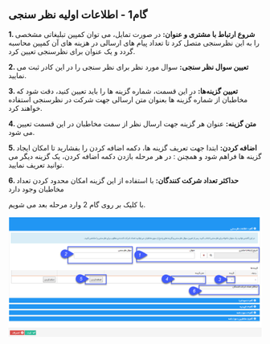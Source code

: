 ﻿## گام1 - اطلاعات اولیه نظر سنجی



**1. شروع ارتباط با مشتری و عنوان:** در صورت تمایل، می توان کمپین تبلیغاتی مشخصی را به این نظرسنجی متصل کرد تا تعداد پیام های ارسالی در هزینه های آن کمپین محاسبه گردد و یک عنوان برای نظرسنجی تعیین کرد.

**2. تعیین سوال نظر سنجی:** سوال مورد نظر برای نظر سنجی را در این کادر ثبت می نمایید.

**3. تعیین گزینه‌ها:** در این قسمت، شماره گزینه ها را باید تعیین کنید، دقت شود که مخاطبان از شماره گزینه ها بعنوان متن ارسالی جهت شرکت در نظرسنجی استفاده خواهند کرد.

**4. متن گزینه:** عنوان هر گزینه جهت ارسال نظر از سمت مخاطبان در این قسمت تعیین می شود.

**5. اضافه کردن:** ابتدا جهت تعریف گزینه ها، دکمه اضافه کردن را بفشارید تا امکان ایجاد گزینه ها فراهم شود و همچنن : در هر مرحله بازدن دکمه اضافه کردن، یک گزینه دیگر می توانید تعریف نمایید.

**6. حداکثر تعداد شرکت کنندگان:** با استفاده از این گزینه امکان محدود کردن تعداد مخاطبان وجود دارد

با کلیک بر روی گام 2 وارد مرحله بعد می شویم.

![](advertising-sendingqustionary-secondstep.png)

